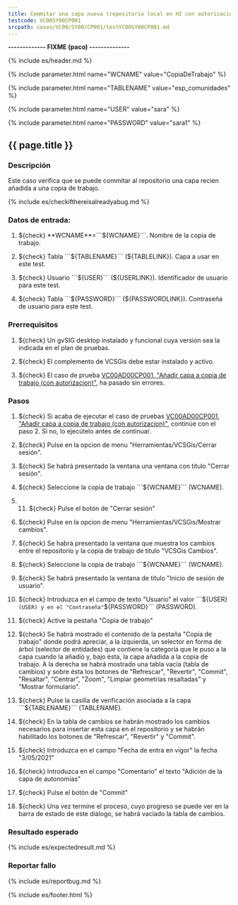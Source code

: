 ```yaml
---
title: Commitar una capa nueva (repositorio local en H2 con autorización)
testcode: VC00SY00CP001
srcpath: casos/VC00/SY00/CP001/testVC00SY00CP001.md
---
```



**------------- FIXME (paco) --------------**



{% include es/header.md %}

{% include parameter.html name="WCNAME" value="CopiaDeTrabajo" %}

{% include parameter.html name="TABLENAME" value="esp_comunidades" %}

{% include parameter.html name="USER" value="sara" %}

{% include parameter.html name="PASSWORD" value="sara1" %}


## {{ page.title }}

### Descripción

Este caso verifica que se puede commitar al repositorio una capa recien añadida a una copia de trabajo.

{% include es/checkifthereisalreadyabug.md %}

### Datos de entrada:

1. ${check} **WCNAME**=```${WCNAME}```. Nombre de la copia de trabajo. 

2. ${check} Tabla ```${TABLENAME}``` (${TABLELINK}). Capa a usar en este test. 

2. ${check} Usuario ```${USER}``` (${USERLINK}). Identificador de usuario para este test. 

2. ${check} Tabla ```${PASSWORD}``` (${PASSWORDLINK}). Contraseña de usuario para este test. 


### Prerrequisitos

1. ${check} Un gvSIG desktop instalado y funcional cuya version sea la indicada en el plan de pruebas.

2. ${check} El complemento de VCSGis debe estar instalado y activo.

3. ${check} El caso de prueba [VC00AD00CP001, "Añadir capa a copia de trabajo (con autorizacion)"](../../AD00/CP001/testVC00AD00CP001.md),
   ha pasado sin errores.

### Pasos

1. ${check} Si acaba de ejecutar el caso de pruebas 
   [VC00AD00CP001, "Añadir capa a copia de trabajo (con autorizacion)"](../../AD00/CP001/testVC00AD00CP001.md), 
   continúe con el paso 2. 
   Si no, lo ejecútelo antes de continuar. 
   
2. ${check} Pulse en la opcion de menu "Herramientas/VCSGis/Cerrar sesión".

3. ${check} Se habrá presentado la ventana una ventana con titulo "Cerrar sesión".

4. ${check} Seleccione la copia de trabajo ```${WCNAME}``` (WCNAME).

5. 11. ${check} Pulse el botón de "Cerrar sesión"

2. ${check} Pulse en la opcion de menu "Herramientas/VCSGis/Mostrar cambios".

3. ${check} Se habrá presentado la ventana que muestra los cambios entre el repositorio y la copia de trabajo
   de titulo  "VCSGis Cambios".

4. ${check} Seleccione la copia de trabajo ```${WCNAME}``` (WCNAME).

3. ${check} Se habrá presentado la ventana de título "Inicio de sesión de usuario".

3. ${check} Introduzca en el campo de texto "Usuario" el valor ```${USER}``` (USER) y en el "Contraseña" ```${PASSWORD}``` (PASSWORD).

5. ${check} Active la pestaña "Copia de trabajo"

6. ${check} Se habrá mostrado el contenido de la pestaña "Copia de trabajo" donde podrá apreciar, a la izquierda, un selector en forma de árbol (selector de entidades) que contiene la categoría que le puso a la capa cuando la añadió y, bajo ésta, la capa añadida a la copia de trabajo. A la derecha se habrá mostrado una tabla vacía (tabla de cambios) y sobre ésta los botones de "Refrescar", "Revertir", "Commit", "Resaltar", "Centrar", "Zoom", "Limpiar geometrías resaltadas" y "Mostrar formulario".

7. ${check} Pulse la casilla de verificación asociada a la capa ```${TABLENAME}``` (TABLENAME).

8. ${check} En la tabla de cambios se habrán mostrado los cambios necesarios para insertar esta capa en el repositorio y se habrán habilitado los botones de "Refrescar", "Revertir" y "Commit".

9. ${check} Introduzca en el campo "Fecha de entra en vigor" la fecha "3/05/2021"

11. ${check} Introduzca en el campo "Comentario" el texto "Adición de la capa de autonomías"

11. ${check} Pulse el botón de "Commit"

12. ${check} Una vez termine el proceso, cuyo progreso se puede ver en la barra de estado de este diálogo, se habrá vaciado la tabla de cambios.



### Resultado esperado

{% include es/expectedresult.md %}

### Reportar fallo

{% include es/reportbug.md %}

{% include es/footer.html %}
